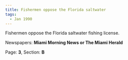 ```yaml
---  
title: Fishermen oppose the Florida saltwater  
tags:  
  - Jan 1990  
---  
```

  
Fishermen oppose the Florida saltwater fishing license.  
  
Newspapers: **Miami Morning News or The Miami Herald**  
  
Page: **3**, Section: **B** 
